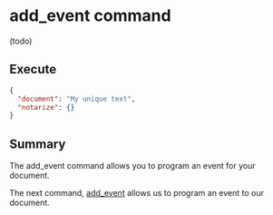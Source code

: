 # add_event command

(todo)

## Execute

```JSON
{
  "document": "My unique text",
  "notarize": {}
}
```

## Summary

The add_event command allows you to program an event for your document.

The next command, [add_event](add_event.md) allows us to program an event to our document.
